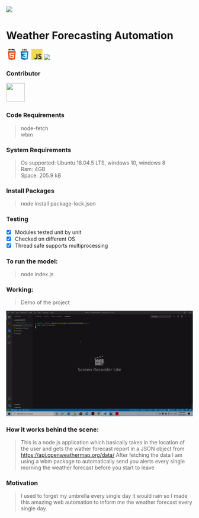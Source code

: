 # <img src="https://www.analyticssteps.com/backend/media/thumbnail/6006173/6278986_1571298721_Weather_Forecoast_Graphics.jpg">

# Weather Forecasting Automation

<code><img height="30" src="https://raw.githubusercontent.com/github/explore/80688e429a7d4ef2fca1e82350fe8e3517d3494d/topics/html/html.png"></code>
<code><img height="30" src="https://raw.githubusercontent.com/github/explore/80688e429a7d4ef2fca1e82350fe8e3517d3494d/topics/css/css.png"></code>
<code><img height="30" src="https://raw.githubusercontent.com/github/explore/80688e429a7d4ef2fca1e82350fe8e3517d3494d/topics/javascript/javascript.png"></code>
<code><img height="30" src="https://github.com/tomchen/stack-icons/raw/master/logos/bootstrap.svg"></code>

### Contributor
<a href="https://github.com/argho28"><img src="https://avatars3.githubusercontent.com/u/54744863?s=400&v=4" height="50px" width="50px" alt=""/></a>

### Code Requirements
> node-fetch</br>
>wbm</br>

### System Requirements
> Os supported: Ubuntu 18.04.5 LTS, windows 10, windows 8</br>
> Ram: 4GB</br>
> Space: 205.9 kB</br>

### Install Packages
> node install package-lock.json

### Testing
- [x]  Modules tested unit by unit
- [x]  Checked on different OS
- [x]  Thread safe supports multiprocessing

### To run the model:
> node index.js

### Working:
> Demo of the project
<img src="https://github.com/Mrinmoy-Aus/WeatherForecastAutomation/blob/main/output.gif">

### How it works behind the scene:
> This is a node js application which basically takes in the location of the user and gets the wather forecast report in a JSON object from https://api.openweathermap.org/data/
> After fetching the data I am using a wbm package to automatically send you alerts every single morning the weather forecast before you start to leave

### Motivation
> I used to forget my umbrella every single day it would rain so I made this amazing web automation to inform me the weather forecast every single day.

